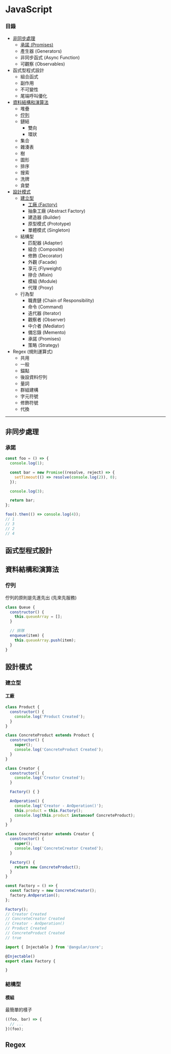 # JavaScript

### 目錄

* [非同步處理](#非同步處理)
  * [承諾 (Promises)](#承諾)
  * 產生器 (Generators)
  * 非同步函式 (Async Function)
  * 可觀察 (Observables)
* 函式型程式設計
  * 組合函式
  * 副作用
  * 不可變性
  * 尾端呼叫優化
* [資料結構和演算法](#資料結構和演算法)
  * 堆疊
  * [佇列](#佇列)
  * 鏈結
    * 雙向
    * 環狀
  * 集合
  * 雜湊表
  * 樹
  * 圖形
  * 排序
  * 搜索
  * 洗牌
  * 貪婪
* [設計模式](#設計模式)
  * [建立型](#建立型)
    * [工廠 (Factory)](#工廠)
    * 抽象工廠 (Abstract Factory)
    * 建造器 (Builder)
    * 原型模式 (Prototype)
    * 單體模式 (Singleton)
  * 結構型
    * 匹配器 (Adapter)
    * 組合 (Composite)
    * 修飾 (Decorator)
    * 外觀 (Facade)
    * 享元 (Flyweight)
    * 摻合 (Mixin)
    * 模組 (Module)
    * 代理 (Proxy)
  * 行為型
    * 職責鏈 (Chain of Responsibility)
    * 命令 (Command)
    * 迭代器 (Iterator)
    * 觀察者 (Observer)
    * 中介者 (Mediator)
    * 備忘錄 (Memento)
    * 承諾 (Promises)
    * 策略 (Strategy)
* Regex (規則運算式)
  * 共用
  * 一般
  * 錨點
  * 後設資料佇列
  * 量詞
  * 群組建構
  * 字元符號
  * 修飾符號
  * 代換

***

## 非同步處理

### 承諾

```js
const foo = () => {
  console.log(1);

  const bar = new Promise((resolve, reject) => {
    setTimeout(() => resolve(console.log(2)), 0);
  });

  console.log(3);

  return bar;
};

foo().then(() => console.log(4));
// 1
// 3
// 2
// 4
```

## 函式型程式設計

## 資料結構和演算法

### 佇列

佇列的原則是先進先出 (先來先服務)

```js
class Queue {
  constructor() {
    this.queueArray = [];
  }

  // 排隊
  enqueue(item) {
    this.queueArray.push(item);
  }
}
```

## 設計模式

### 建立型

#### 工廠

```js
class Product {
  constructor() {
    console.log('Product Created');
  }
}

class ConcreteProduct extends Product {
  constructor() {
    super();
    console.log('ConcreteProduct Created');
  }
}

class Creator {
  constructor() {
    console.log('Creator Created');
  }

  Factory() { }

  AnOperation() {
    console.log('Creator - AnOperation()');
    this.product = this.Factory();
    console.log(this.product instanceof ConcreteProduct);
  }
}

class ConcreteCreator extends Creator {
  constructor() {
    super();
    console.log('ConcreteCreator Created');
  }

  Factory() {
    return new ConcreteProduct();
  }
}

const Factory = () => {
  const factory = new ConcreteCreator();
  factory.AnOperation();
};

Factory();
// Creator Created
// ConcreteCreator Created
// Creator - AnOperation()
// Product Created
// ConcreteProduct Created
// true
```

```ts
import { Injectable } from '@angular/core';

@Injectable()
export class Factory {

}
```

### 結構型

#### 模組

最簡單的樣子

```js
((foo, bar) => {
  // ...
})(foo);
```

## Regex
